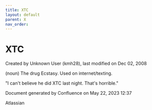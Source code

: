```yaml
---
title: XTC
layout: default
parent: X
nav_order:
---
```


# XTC

Created by  Unknown User (kmh28), last modified on Dec 02, 2008

(noun) The drug Ecstasy. Used on internet/texting.

&quot;I can't believe he did XTC last night. That's horrible.&quot; 

Document generated by Confluence on May 22, 2023 12:37

Atlassian
